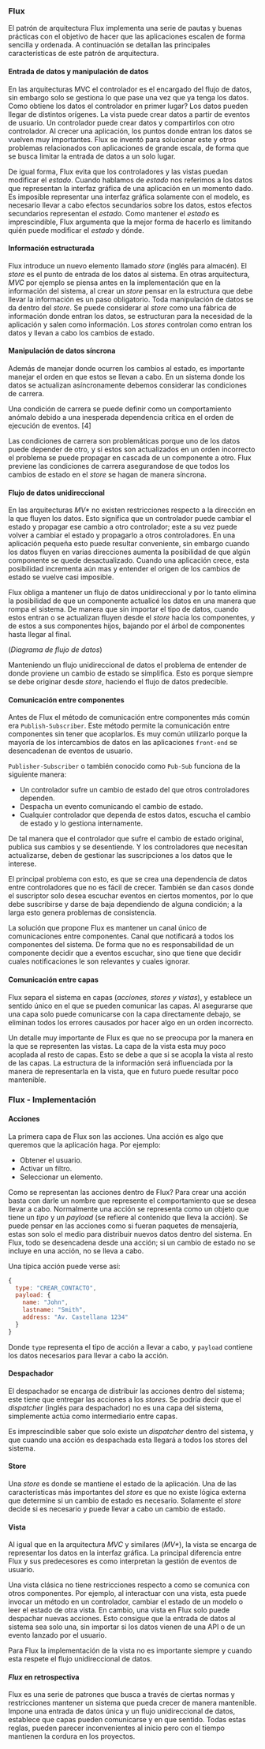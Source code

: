 ### Flux
El patrón de arquitectura Flux implementa una serie de pautas y buenas prácticas con el objetivo de hacer que las aplicaciones escalen de forma sencilla y ordenada.
A continuación se detallan las principales características de este patrón de arquitectura.

#### Entrada de datos y manipulación de datos
En las arquitecturas MVC el controlador es el encargado del flujo de datos, sin embargo solo se gestiona lo que pase una vez que ya tenga los datos. Como obtiene los datos el controlador en primer lugar? Los datos pueden llegar de distintos orígenes. La vista puede crear datos a partir de eventos de usuario. Un controlador puede crear datos y compartirlos con otro controlador.
Al crecer una aplicación, los puntos donde entran los datos se vuelven muy importantes. Flux se inventó para solucionar este y otros problemas relacionados con aplicaciones de grande escala, de forma que se busca limitar la entrada de datos a un solo lugar.

De igual forma, Flux evita que los controladores y las vistas puedan modificar el _estado_. Cuando hablamos de _estado_ nos referimos a los datos que representan la interfaz gráfica de una aplicación en un momento dado. Es imposible representar una interfaz gráfica solamente con el modelo, es necesario llevar a cabo efectos secundarios sobre los datos, estos efectos secundarios representan el _estado_. Como mantener el _estado_ es imprescindible, Flux argumenta que la mejor forma de hacerlo es limitando quién puede modificar el _estado_ y dónde.

#### Información estructurada
Flux introduce un nuevo elemento llamado _store_ (inglés para almacén). El _store_ es el punto de entrada de los datos al sistema. 
En otras arquitectura, _MVC_ por ejemplo se piensa antes en la implementación que en la información del sistema, al crear un _store_ pensar en la estructura que debe llevar la información es un paso obligatorio.
Toda manipulación de datos se da dentro del _store_. Se puede considerar al _store_ como una fábrica de información donde entran los datos, se estructuran para la necesidad de la aplicación y salen como información.
Los _stores_ controlan como entran los datos y llevan a cabo los cambios de estado.

#### Manipulación de datos síncrona
Además de manejar donde ocurren los cambios al estado, es importante manejar el orden en que estos se llevan a cabo. En un sistema donde los datos se actualizan asíncronamente debemos considerar las condiciones de carrera.

Una condición de carrera se puede definir como un comportamiento anómalo debido a una inesperada dependencia crítica en el orden de ejecución de eventos. [4]

Las condiciones de carrera son problemáticas porque uno de los datos puede depender de otro, y si estos son actualizados en un orden incorrecto el problema se puede propagar en cascada de un componente a otro.
Flux previene las condiciones de carrera asegurandose de que todos los cambios de estado en el _store_ se hagan de manera síncrona.

#### Flujo de datos unidireccional
En las arquitecturas _MV*_ no existen restricciones respecto a la dirección en la que fluyen los datos. Esto significa que un controlador puede cambiar el estado y propagar ese cambio a otro controlador; este a su vez puede volver a cambiar el estado y propagarlo a otros controladores. En una aplicación pequeña esto puede resultar conveniente, sin embargo cuando los datos fluyen en varias direcciones aumenta la posibilidad de que algún componente se quede desactualizado. Cuando una aplicación crece, esta posibilidad incrementa aún mas y entender el origen de los cambios de estado se vuelve casi imposible.

Flux obliga a mantener un flujo de datos unidireccional y por lo tanto elimina la posibilidad de que un componente actualicé los datos en una manera que rompa el sistema. De manera que sin importar el tipo de datos, cuando estos entran o se actualizan fluyen desde el _store_ hacia los componentes, y de estos a sus componentes hijos, bajando por el árbol de componentes hasta llegar al final.

(_Diagrama de flujo de datos_)

Manteniendo un flujo unidireccional de datos el problema de entender de donde proviene un cambio de estado se simplifica. Esto es porque siempre se debe originar desde _store_, haciendo el flujo de datos predecible.

#### Comunicación entre componentes
Antes de Flux el método de comunicación entre componentes más común era `Publish-Subscriber`. Este método permite la comunicación entre componentes sin tener que acoplarlos. Es muy común utilizarlo porque la mayoría de los intercambios de datos en las aplicaciones `front-end` se desencadenan de eventos de usuario.

`Publisher-Subscriber` o también conocido como `Pub-Sub` funciona de la siguiente manera:
- Un controlador sufre un cambio de estado del que otros controladores dependen.
- Despacha un evento comunicando el cambio de estado.
- Cualquier controlador que dependa de estos datos, escucha el cambio de estado y lo gestiona internamente.

De tal manera que el controlador que sufre el cambio de estado original, publica sus cambios y se desentiende. Y los controladores que necesitan actualizarse, deben de gestionar las suscripciones a los datos que le interese.

El principal problema con esto, es que se crea una dependencia de datos entre controladores que no es fácil de crecer. También se dan casos donde el suscriptor solo desea escuchar eventos en ciertos momentos, por lo que debe suscribirse y darse de baja dependiendo de alguna condición; a la larga esto genera problemas de consistencia.

La solución que propone Flux es mantener un canal único de comunicaciones entre componentes. Canal que notificará a todos los componentes del sistema. De forma que no es responsabilidad de un componente decidir que a eventos escuchar, sino que tiene que decidir cuales notificaciones le son relevantes y cuales ignorar.

#### Comunicación entre capas
Flux separa el sistema en capas (_acciones, stores y vistas_), y establece un sentido único en el que se pueden comunicar las capas. Al asegurarse que una capa solo puede comunicarse con la capa directamente debajo, se eliminan todos los errores causados por hacer algo en un orden incorrecto.

Un detalle muy importante de Flux es que no se preocupa por la manera en la que se representen las vistas. La capa de la vista esta muy poco acoplada al resto de capas. Esto se debe a que si se acopla la vista al resto de las capas. La estructura de la información será influenciada por la manera de representarla en la vista, que en futuro puede resultar poco mantenible.

### Flux - Implementación
#### Acciones
La primera capa de Flux son las acciones. Una acción es algo que queremos que la aplicación haga. Por ejemplo:
- Obtener el usuario.
- Activar un filtro.
- Seleccionar un elemento.

Como se representan las acciones dentro de Flux? Para crear una acción basta con darle un nombre que represente el comportamiento que se desea llevar a cabo. Normalmente una acción se representa como un objeto que tiene un _tipo_ y un _payload_ (se refiere al contenido que lleva la acción).
Se puede pensar en las acciones como si fueran paquetes de mensajería, estas son solo el medio para distribuir nuevos datos dentro del sistema. En Flux, todo se desencadena desde una acción; si un cambio de estado no se incluye en una acción, no se lleva a cabo.

Una típica acción puede verse así:
```js
{
  type: "CREAR_CONTACTO",
  payload: {
    name: "John",
    lastname: "Smith",
    address: "Av. Castellana 1234"
  }
}
```
Donde `type` representa el tipo de acción a llevar a cabo, y `payload` contiene los datos necesarios para llevar a cabo la acción.

#### Despachador
El despachador se encarga de distribuir las acciones dentro del sistema; este tiene que entregar las acciones a los _stores_.
Se podría decir que el _dispatcher_ (inglés para despachador) no es una capa del sistema, simplemente actúa como intermediario entre capas.

Es imprescindible saber que solo existe un _dispatcher_ dentro del sistema, y que cuando una acción es despachada esta llegará a todos los stores del sistema.

#### Store
Una _store_ es donde se mantiene el estado de la aplicación. Una de las características más importantes del _store_ es que no existe lógica externa que determine si un cambio de estado es necesario. Solamente el _store_ decide si es necesario y puede llevar a cabo un cambio de estado.

#### Vista
Al igual que en la arquitectura _MVC_ y similares (_MV*_), la vista se encarga de representar los datos en la interfaz gráfica. La principal diferencia entre Flux y sus predecesores es como interpretan la gestión de eventos de usuario.

Una vista clásica no tiene restricciones respecto a como se comunica con otros componentes. Por ejemplo, al interactuar con una vista, esta puede invocar un método en un controlador, cambiar el estado de un modelo o leer el estado de otra vista.
En cambio, una vista en Flux solo puede despachar nuevas acciones. Esto consigue que la entrada de datos al sistema sea solo una, sin importar si los datos vienen de una API o de un evento lanzado por el usuario.

Para Flux la implementación de la vista no es importante siempre y cuando esta respete el flujo unidireccional de datos.

#### _Flux_ en retrospectiva
Flux es una serie de patrones que busca a través de ciertas normas y restricciones mantener un sistema que pueda crecer de manera mantenible. Impone una entrada de datos única y un flujo unidireccional de datos, establece que capas pueden comunicarse y en que sentido. Todas estas reglas, pueden parecer inconvenientes al inicio pero con el tiempo mantienen la cordura en los proyectos.